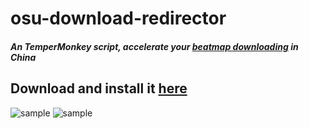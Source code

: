 # osu-download-redirector

##### An TemperMonkey script, accelerate your [beatmap downloading](https://osu.ppy.sh/beatmapsets) in China

## Download and install it [here](https://greasyfork.org/zh-CN/scripts/387505-osu-download-redirector)

![sample](https://puu.sh/G2SBo/cb4333938f.png)
![sample](https://puu.sh/G2SBn/26bed05411.png)
